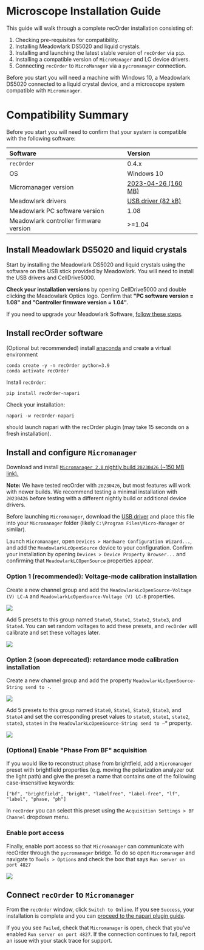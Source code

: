# Microscope Installation Guide

This guide will walk through a complete recOrder installation consisting of:
1. Checking pre-requisites for compatibility.
2. Installing Meadowlark DS5020 and liquid crystals.
3. Installing and launching the latest stable version of `recOrder` via `pip`. 
4. Installing a compatible version of `MicroManager` and LC device drivers.
5. Connecting `recOrder` to `MicroManager` via a `pycromanager` connection.

Before you start you will need a machine with Windows 10, a Meadowlark DS5020 connected to a liquid crystal device, and a microscope system compatible with `Micromanager`. 

# Compatibility Summary 
Before you start you will need to confirm that your system is compatible with the following software:

| Software | Version |  
| :--- | :--- |
| `recOrder` | 0.4.x |
| OS | Windows 10 | 
| Micromanager version | [2023-04-26 (160 MB)](https://download.micro-manager.org/nightly/2.0/Windows/MMSetup_64bit_2.0.1_20230426.exe) | 
| Meadowlark drivers | [USB driver (82 kB)](https://github.com/mehta-lab/recOrder/releases/download/0.4.0rc0/usbdrvd.dll) | 
| Meadowlark PC software version | 1.08 | 
| Meadowlark controller firmware version | >=1.04 |

## Install Meadowlark DS5020 and liquid crystals

Start by installing the Meadowlark DS5020 and liquid crystals using the software on the USB stick provided by Meadowlark. You will need to install the USB drivers and CellDrive5000.

**Check your installation versions** by opening CellDrive5000 and double clicking the Meadowlark Optics logo. Confirm that **"PC software version = 1.08" and "Controller firmware version = 1.04".**

If you need to upgrade your Meadowlark Software, [follow these steps](./meadowlark-software-upgrade.md). 

## Install recOrder software

(Optional but recommended) install [anaconda](https://www.anaconda.com/products/distribution) and create a virtual environment  
```
conda create -y -n recOrder python=3.9
conda activate recOrder
```

Install `recOrder`:
```
pip install recOrder-napari
```
Check your installation:
```
napari -w recOrder-napari
```
should launch napari with the recOrder plugin (may take 15 seconds on a fresh installation). 
 
## Install and configure `Micromanager`

Download and install [`Micromanager 2.0` nightly build `20230426` (~150 MB link).](https://download.micro-manager.org/nightly/2.0/Windows/MMSetup_64bit_2.0.1_20230426.exe)

**Note:** We have tested recOrder with `20230426`, but most features will work with newer builds. We recommend testing a minimal installation with `20230426` before testing with a different nightly build or additional device drivers. 

Before launching `Micromanager`, download the [USB driver](https://github.com/mehta-lab/recOrder/releases/download/0.4.0rc0/usbdrvd.dll) and place this file into your `Micromanager` folder (likely `C:\Program Files\Micro-Manager` or similar). 

Launch `Micromanager`, open `Devices > Hardware Configuration Wizard...`, and add the `MeadowlarkLcOpenSource` device to your configuration. Confirm your installation by opening `Devices > Device Property Browser...` and confirming that `MeadowlarkLCOpenSource` properties appear. 

### Option 1 (recommended): Voltage-mode calibration installation
 Create a new channel group and add the `MeadowlarkLcOpenSource-Voltage (V) LC-A` and `MeadowlarkLcOpenSource-Voltage (V) LC-B` properties. 

![](https://github.com/mehta-lab/recOrder/blob/main/docs/images/create_group_voltage.png)

Add 5 presets to this group named `State0`, `State1`, `State2`, `State3`, and `State4`. You can set random voltages to add these presets, and `recOrder` will calibrate and set these voltages later.

![](https://github.com/mehta-lab/recOrder/blob/main/docs/images/create_preset_voltage.png)

### Option 2 (soon deprecated): retardance mode calibration installation

Create a new channel group and add the property `MeadowlarkLcOpenSource-String send to -`. 

![](https://github.com/mehta-lab/recOrder/blob/main/docs/images/create_group.png)

Add 5 presets to this group named `State0`, `State1`, `State2`, `State3`, and `State4` and set the corresponding preset values to `state0`, `state1`, `state2`, `state3`, `state4` in the `MeadowlarkLcOpenSource-String send to –`* property. 

![](https://github.com/mehta-lab/recOrder/blob/main/docs/images/create_preset.png)

### (Optional) Enable "Phase From BF" acquisition

If you would like to reconstruct phase from brightfield, add a `Micromanager` preset with brightfield properties (e.g. moving the polarization analyzer out the light path) and give the preset a name that contains one of the following case-insensitive keywords:

`["bf", "brightfield", "bright", "labelfree", "label-free", "lf", "label", "phase, "ph"]`

In `recOrder` you can select this preset using the `Acquisition Settings > BF Channel` dropdown menu. 

### Enable port access

Finally, enable port access so that `Micromanager` can communicate with recOrder through the `pycromanager` bridge. To do so open `Micromanager` and navigate to `Tools > Options` and check the box that says `Run server on port 4827`

![](https://github.com/mehta-lab/recOrder/blob/main/docs/images/run_port.png)

## Connect `recOrder` to `Micromanager`

From the `recOrder` window, click `Switch to Online`. If you see `Success`, your installation is complete and you can [proceed to the napari plugin guide](./napari-plugin-guide.md). 

If you you see `Failed`, check that `Micromanager` is open, check that you've enabled `Run server on port 4827`. If the connection continues to fail, report an issue with your stack trace for support. 
